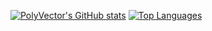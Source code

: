[![PolyVector's GitHub stats](https://github-readme-stats.vercel.app/api?username=PolyVectors&show_icons=true&hide=contribs,prs&width=512&theme=catppuccin_mocha)](https://github.com/anuraghazra/github-readme-stats)
[![Top Languages](https://github-readme-stats.vercel.app/api/top-langs/?username=PolyVectors&show_icons=true&width=512&theme=catppuccin_mocha)](https://github.com/anuraghazra/github-readme-stats)
